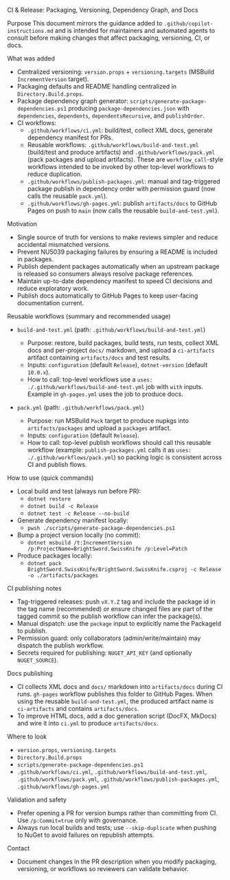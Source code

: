 CI & Release: Packaging, Versioning, Dependency Graph, and Docs

Purpose
This document mirrors the guidance added to `.github/copilot-instructions.md` and is intended for maintainers and automated agents to consult before making changes that affect packaging, versioning, CI, or docs.

What was added
- Centralized versioning: `version.props` + `versioning.targets` (MSBuild `IncrementVersion` target).
- Packaging defaults and README handling centralized in `Directory.Build.props`.
- Package dependency graph generator: `scripts/generate-package-dependencies.ps1` producing `package-dependencies.json` with `dependencies`, `dependents`, `dependentsRecursive`, and `publishOrder`.
- CI workflows:
  - `.github/workflows/ci.yml`: build/test, collect XML docs, generate dependency manifest for PRs.
  - Reusable workflows: `.github/workflows/build-and-test.yml` (build/test and produce artifacts) and `.github/workflows/pack.yml` (pack packages and upload artifacts). These are `workflow_call`-style workflows intended to be invoked by other top-level workflows to reduce duplication.
  - `.github/workflows/publish-packages.yml`: manual and tag-triggered package publish in dependency order with permission guard (now calls the reusable `pack.yml`).
  - `.github/workflows/gh-pages.yml`: publish `artifacts/docs` to GitHub Pages on push to `main` (now calls the reusable `build-and-test.yml`).

Motivation
- Single source of truth for versions to make reviews simpler and reduce accidental mismatched versions.
- Prevent NU5039 packaging failures by ensuring a README is included in packages.
- Publish dependent packages automatically when an upstream package is released so consumers always resolve package references.
- Maintain up-to-date dependency manifest to speed CI decisions and reduce exploratory work.
- Publish docs automatically to GitHub Pages to keep user-facing documentation current.

Reusable workflows (summary and recommended usage)
- `build-and-test.yml` (path: `.github/workflows/build-and-test.yml`)
  - Purpose: restore, build packages, build tests, run tests, collect XML docs and per-project `docs/` markdown, and upload a `ci-artifacts` artifact containing `artifacts/docs` and test results.
  - Inputs: `configuration` (default `Release`), `dotnet-version` (default `10.0.x`).
  - How to call: top-level workflows use a `uses: ./.github/workflows/build-and-test.yml` job with `with` inputs. Example in `gh-pages.yml` uses the job to produce docs.

- `pack.yml` (path: `.github/workflows/pack.yml`)
  - Purpose: run MSBuild `Pack` target to produce nupkgs into `artifacts/packages` and upload a `packages` artifact.
  - Inputs: `configuration` (default `Release`).
  - How to call: top-level publish workflows should call this reusable workflow (example: `publish-packages.yml` calls it as `uses: ./.github/workflows/pack.yml`) so packing logic is consistent across CI and publish flows.

How to use (quick commands)
- Local build and test (always run before PR):
  - `dotnet restore`
  - `dotnet build -c Release`
  - `dotnet test -c Release --no-build`
- Generate dependency manifest locally:
  - `pwsh ./scripts/generate-package-dependencies.ps1`
- Bump a project version locally (no commit):
  - `dotnet msbuild /t:IncrementVersion /p:ProjectName=BrightSword.SwissKnife /p:Level=Patch`
- Produce packages locally:
  - `dotnet pack BrightSword.SwissKnife/BrightSword.SwissKnife.csproj -c Release -o ./artifacts/packages`

CI publishing notes
- Tag-triggered releases: push `vX.Y.Z` tag and include the package id in the tag name (recommended) or ensure changed files are part of the tagged commit so the publish workflow can infer the package(s).
- Manual dispatch: use the `package` input to explicitly name the PackageId to publish.
- Permission guard: only collaborators (admin/write/maintain) may dispatch the publish workflow.
- Secrets required for publishing: `NUGET_API_KEY` (and optionally `NUGET_SOURCE`).

Docs publishing
- CI collects XML docs and `docs/` markdown into `artifacts/docs` during CI runs. `gh-pages` workflow publishes this folder to GitHub Pages. When using the reusable `build-and-test.yml`, the produced artifact name is `ci-artifacts` and contains `artifacts/docs`.
- To improve HTML docs, add a doc generation script (DocFX, MkDocs) and wire it into `ci.yml` to produce `artifacts/docs`.

Where to look
- `version.props`, `versioning.targets`
- `Directory.Build.props`
- `scripts/generate-package-dependencies.ps1`
- `.github/workflows/ci.yml`, `.github/workflows/build-and-test.yml`, `.github/workflows/pack.yml`, `.github/workflows/publish-packages.yml`, `.github/workflows/gh-pages.yml`

Validation and safety
- Prefer opening a PR for version bumps rather than committing from CI. Use `/p:Commit=true` only with governance.
- Always run local builds and tests; use `--skip-duplicate` when pushing to NuGet to avoid failures on republish attempts.

Contact
- Document changes in the PR description when you modify packaging, versioning, or workflows so reviewers can validate behavior.
